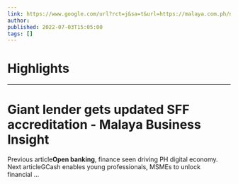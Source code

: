```yaml
---
link: https://www.google.com/url?rct=j&sa=t&url=https://malaya.com.ph/news_special_feature/giant-lender-gets-updated-sff-accreditation/&ct=ga&cd=CAIyHzVmNjkxZDEzNTU2NWU1MTc6Y29tLmJyOnB0OkJSOkw&usg=AOvVaw0hKrddqWkYdQ7QwJv1pppk
author:  
published: 2022-07-03T15:05:00
tags: []
---
```

# Highlights


---
# Giant lender gets updated SFF accreditation - Malaya Business Insight
Previous article**Open banking**, finance seen driving PH digital economy. Next articleGCash enables young professionals, MSMEs to unlock financial ...